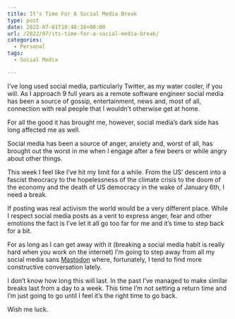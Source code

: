 ```yaml
---
title: It’s Time For A Social Media Break
type: post
date: 2022-07-01T10:48:18+00:00
url: /2022/07/its-time-for-a-social-media-break/
categories:
  - Personal
tags:
  - Social Media

---
```

I’ve long used social media, particularly Twitter, as my water cooler, if you will. As I approach 9 full years as a remote software engineer social media has been a source of gossip, entertainment, news and, most of all, connection with real people that I wouldn’t otherwise get at home.

For all the good it has brought me, however, social media’s dark side has long affected me as well.

Social media has been a source of anger, anxiety and, worst of all, has brought out the worst in me when I engage after a few beers or while angry about other things.

This week I feel like I’ve hit my limit for a while. From the US’ descent into a fascist theocracy to the hopelessness of the climate crisis to the doom of the economy and the death of US democracy in the wake of January 6th, I need a break.

If posting was real activism the world would be a very different place. While I respect social media posts as a vent to express anger, fear and other emotions the fact is I’ve let it all go too far for me and it’s time to step back for a bit.

For as long as I can get away with it (breaking a social media habit is really hard when you work on the internet) I’m going to step away from all my social media sans [Mastodon][1] where, fortunately, I tend to find more constructive conversation lately.

I don’t know how long this will last. In the past I’ve managed to make similar breaks last from a day to a week. This time I’m not setting a return time and I’m just going to go until I feel it’s the right time to go back.

Wish me luck.

 [1]: https://mastodon.chriswiegman.com/@chris